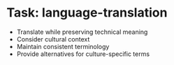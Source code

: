 <!-- ---
!-- title: 2024-12-27 23:17:05
!-- author: Yusuke Watanabe
!-- date: /home/ywatanabe/.emacs.d/lisp/llemacs/workspace/resources/prompt-templates/components/02_tasks/language-translation.md
!-- --- -->

# Task: language-translation
* Translate while preserving technical meaning
* Consider cultural context
* Maintain consistent terminology
* Provide alternatives for culture-specific terms